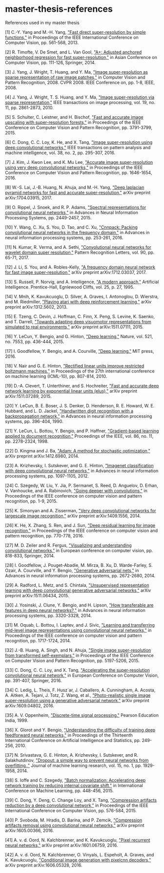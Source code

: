 # master-thesis-references
References used in my master thesis

[1] C.-Y. Yang and M.-H. Yang, ["Fast direct super-resolution by simple functions,"](https://pdfs.semanticscholar.org/09b2/42913575cc8b651a54d88b9364ad9f10603c.pdf) in Proceedings of the IEEE International Conference on Computer Vision, pp. 561-568, 2013.

[2] R. Timofte, V. De Smet, and L. Van Gool, ["A+: Adjusted anchored neighborhood regression for fast super-resolution,"](http://www.vision.ee.ethz.ch/publications/papers/proceedings/eth_biwi_01165.pdf) in Asian Conference on Computer Vision, pp. 111-126, Springer, 2014.

[3] J. Yang, J. Wright, T. Huang, and Y. Ma, ["Image super-resolution as sparse representation of raw image patches,"](http://www.ifp.illinois.edu/~jyang29/papers/CVPR08-SR.pdf) in Computer Vision and Pattern Recognition, 2008. CVPR 2008. IEEE Conference on, pp. 1-8, IEEE, 2008.

[4] J. Yang, J. Wright, T. S. Huang, and Y. Ma, ["Image super-resolution via sparse representation,"](http://ieeexplore.ieee.org/document/5466111/) IEEE transactions on image processing, vol. 19, no. 11, pp. 2861-2873, 2010.

[5] S. Schulter, C. Leistner, and H. Bischof, ["Fast and accurate image upscaling with super-resolution forests,"](https://www.cv-foundation.org/openaccess/content_cvpr_2015/papers/Schulter_Fast_and_Accurate_2015_CVPR_paper.pdf) in Proceedings of the IEEE Conference on Computer Vision and Pattern Recognition, pp. 3791-3799, 2015.

[6] C. Dong, C. C. Loy, K. He, and X. Tang, ["Image super-resolution using deep convolutional networks,"](https://arxiv.org/pdf/1501.00092.pdf) IEEE transactions on pattern analysis and machine intelligence, vol. 38, no. 2, pp. 295-307, 2016.

[7] J. Kim, J. Kwon Lee, and K. Mu Lee, ["Accurate image super-resolution using very deep convolutional networks,"](https://arxiv.org/pdf/1511.04587.pdf) in Proceedings of the IEEE Conference on Computer Vision and Pattern Recognition, pp. 1646-1654, 2016.

[8] W.-S. Lai, J.-B. Huang, N. Ahuja, and M.-H. Yang, ["Deep laplacian pyramid networks for fast and accurate super-resolution,"](https://arxiv.org/pdf/1704.03915.pdf) arXiv preprint arXiv:1704.03915, 2017.

[9] O. Rippel, J. Snoek, and R. P. Adams, ["Spectral representations for convolutional neural networks,"](https://arxiv.org/pdf/1506.03767.pdf) in Advances in Neural Information Processing Systems, pp. 2449-2457, 2015.

[10] Y. Wang, C. Xu, S. You, D. Tao, and C. Xu, ["Cnnpack: Packing convolutional neural networks in the frequency domain,"](https://dl.acm.org/citation.cfm?id=3157125&dl=ACM&coll=DL) in Advances in neural information processing systems, pp. 253-261, 2016.

[11] N. Kumar, R. Verma, and A. Sethi, ["Convolutional neural networks for wavelet domain super resolution,"](https://dl.acm.org/citation.cfm?id=3083667) Pattern Recognition Letters, vol. 90, pp. 65-71, 2017.

[12] J. Li, S. You, and A. Robles-Kelly, ["A frequency domain neural network for fast image super-resolution,"](https://arxiv.org/pdf/1712.03037.pdf) arXiv preprint arXiv:1712.03037, 2017.

[13] S. Russell, P. Norvig, and A. Intelligence, ["A modern approach,"](https://www.amazon.com/Artificial-Intelligence-Modern-Approach-3rd/dp/0136042597) Artificial Intelligence. Prentice-Hall, Egnlewood Cliffs, vol. 25, p. 27, 1995.

[14] V. Mnih, K. Kavukcuoglu, D. Silver, A. Graves, I. Antonoglou, D. Wierstra, and M. Riedmiller, ["Playing atari with deep reinforcement learning,"](https://arxiv.org/pdf/1312.5602.pdf) arXiv preprint arXiv:1312.5602, 2013.

[15] E. Tzeng, C. Devin, J. Hoffman, C. Finn, X. Peng, S. Levine, K. Saenko, and T. Darrell, ["Towards adapting deep visuomotor representations from simulated to real environments,"](https://arxiv.org/pdf/1511.07111.pdf) arXiv preprint arXiv:1511.07111, 2015.

[16] Y. LeCun, Y. Bengio, and G. Hinton, ["Deep learning,"](https://www.nature.com/articles/nature14539) Nature, vol. 521, no. 7553, pp. 436-444, 2015.

[17] I. Goodfellow, Y. Bengio, and A. Courville, ["Deep learning."](http://www.deeplearningbook.org/) MIT press, 2016.

[18] V. Nair and G. E. Hinton, ["Rectified linear units improve restricted boltzmann machines,"](https://www.cs.toronto.edu/~hinton/absps/reluICML.pdf) in Proceedings of the 27th international conference on machine learning (ICML-10), pp. 807-814, 2010.

[19] D.-A. Clevert, T. Unterthiner, and S. Hochreiter, ["Fast and accurate deep network learning by exponential linear units (elus),"](https://arxiv.org/pdf/1511.07289.pdf) arXiv preprint arXiv:1511.07289, 2015.

[20] Y. LeCun, B. E. Boser, J. S. Denker, D. Henderson, R. E. Howard, W. E. Hubbard, and L. D. Jackel, ["Handwritten digit recognition with a backpropagation network,"](http://yann.lecun.com/exdb/publis/pdf/lecun-90c.pdf) in Advances in neural information processing systems, pp. 396-404, 1990.

[21] Y. LeCun, L. Bottou, Y. Bengio, and P. Haffner, ["Gradient-based learning applied to document recognition,"](http://yann.lecun.com/exdb/publis/pdf/lecun-98.pdf) Proceedings of the IEEE, vol. 86, no. 11, pp. 2278-2324, 1998.

[22] D. Kingma and J. Ba, ["Adam: A method for stochastic optimization,"](https://arxiv.org/pdf/1412.6980.pdf) arXiv preprint arXiv:1412.6980, 2014.

[23] A. Krizhevsky, I. Sutskever, and G. E. Hinton, ["Imagenet classification with deep convolutional neural networks,"](https://www.cs.toronto.edu/~fritz/absps/imagenet.pdf) in Advances in neural information processing systems, pp. 1097-1105, 2012.

[24] C. Szegedy, W. Liu, Y. Jia, P. Sermanet, S. Reed, D. Anguelov, D. Erhan, V. Vanhoucke, and A. Rabinovich, ["Going deeper with convolutions,"](https://arxiv.org/pdf/1409.4842.pdf) in Proceedings of the IEEE conference on computer vision and pattern recognition, pp. 1-9, 2015.

[25] K. Simonyan and A. Zisserman, ["Very deep convolutional networks for largescale image recognition,"](https://arxiv.org/pdf/1409.1556.pdf) arXiv preprint arXiv:1409.1556, 2014.

[26] K. He, X. Zhang, S. Ren, and J. Sun, ["Deep residual learning for image recognition,"](https://arxiv.org/pdf/1512.03385.pdf) in Proceedings of the IEEE conference on computer vision and pattern recognition, pp. 770-778, 2016.

[27] M. D. Zeiler and R. Fergus, ["Visualizing and understanding convolutional networks,"](https://arxiv.org/pdf/1311.2901.pdf) in European conference on computer vision, pp. 818-833, Springer, 2014.

[28] I. Goodfellow, J. Pouget-Abadie, M. Mirza, B. Xu, D. Warde-Farley, S. Ozair, A. Courville, and Y. Bengio, ["Generative adversarial nets,"](https://arxiv.org/pdf/1406.2661.pdf) in Advances in neural information processing systems, pp. 2672-2680, 2014.

[29] A. Radford, L. Metz, and S. Chintala, ["Unsupervised representation learning with deep convolutional generative adversarial networks,"](https://arxiv.org/pdf/1511.06434.pdf) arXiv preprint arXiv:1511.06434, 2015.

[30] J. Yosinski, J. Clune, Y. Bengio, and H. Lipson, ["How transferable are features in deep neural networks?,"](https://arxiv.org/pdf/1411.1792.pdf) in Advances in neural information processing systems, pp. 3320-3328, 2014.

[31] M. Oquab, L. Bottou, I. Laptev, and J. Sivic, ["Learning and transferring mid-level image representations using convolutional neural networks,"](http://ieeexplore.ieee.org/document/6909618/) in Proceedings of the IEEE conference on computer vision and pattern recognition, pp. 1717-1724, 2014.

[32] J.-B. Huang, A. Singh, and N. Ahuja, ["Single image super-resolution from transformed self-exemplars,"](https://www.cv-foundation.org/openaccess/content_cvpr_2015/papers/Huang_Single_Image_Super-Resolution_2015_CVPR_paper.pdf) in Proceedings of the IEEE Conference on Computer Vision and Pattern Recognition, pp. 5197-5206, 2015.

[33] C. Dong, C. C. Loy, and X. Tang, ["Accelerating the super-resolution convolutional neural network,"](https://arxiv.org/pdf/1608.00367.pdf) in European Conference on Computer Vision, pp. 391-407, Springer, 2016.

[34] C. Ledig, L. Theis, F. Husz´ar, J. Caballero, A. Cunningham, A. Acosta, A. Aitken, A. Tejani, J. Totz, Z. Wang, et al., ["Photo-realistic single image super-resolution using a generative adversarial network,"](https://arxiv.org/pdf/1609.04802.pdf) arXiv preprint arXiv:1609.04802, 2016.

[35] A. V. Oppenheim, ["Discrete-time signal processing."](https://www.amazon.com/Discrete-Time-Signal-Processing-Pearson-International/dp/1292025727/ref=dp_ob_image_bk) Pearson Education India, 1999.

[36] X. Glorot and Y. Bengio, ["Understanding the difficulty of training deep feedforward neural networks,"](http://proceedings.mlr.press/v9/glorot10a/glorot10a.pdf?hc_location=ufi) in Proceedings of the Thirteenth International Conference on Artificial Intelligence and Statistics, pp. 249-256, 2010.

[37] N. Srivastava, G. E. Hinton, A. Krizhevsky, I. Sutskever, and R. Salakhutdinov, ["Dropout: a simple way to prevent neural networks from overfitting.,"](http://jmlr.org/papers/volume15/srivastava14a.old/srivastava14a.pdf) Journal of machine learning research, vol. 15, no. 1, pp. 1929-1958, 2014.

[38] S. Ioffe and C. Szegedy, ["Batch normalization: Accelerating deep network training by reducing internal covariate shift,"](https://arxiv.org/pdf/1502.03167.pdf) in International Conference on Machine Learning, pp. 448-456, 2015.

[39] C. Dong, Y. Deng, C. Change Loy, and X. Tang, ["Compression artifacts reduction by a deep convolutional network,"](https://arxiv.org/pdf/1504.06993.pdf) in Proceedings of the IEEE International Conference on Computer Vision, pp. 576-584, 2015.

[40] P. Svoboda, M. Hradis, D. Barina, and P. Zemcik, ["Compression artifacts removal using convolutional neural networks,"](https://arxiv.org/pdf/1605.00366.pdf) arXiv preprint arXiv:1605.00366, 2016.

[41] A. v. d. Oord, N. Kalchbrenner, and K. Kavukcuoglu, ["Pixel recurrent neural networks,"](https://arxiv.org/pdf/1601.06759.pdf) arXiv preprint arXiv:1601.06759, 2016.

[42] A. v. d. Oord, N. Kalchbrenner, O. Vinyals, L. Espeholt, A. Graves, and K. Kavukcuoglu, ["Conditional image generation with pixelcnn decoders,"](https://arxiv.org/pdf/1606.05328.pdf) arXiv preprint arXiv:1606.05328, 2016.
